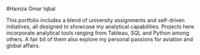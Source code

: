 #Hamza Omar Iqbal

This portfolio includes a blend of university assignments and self-driven initiatives, all designed to showcase my analytical capabilities. Projects here incorporate analytical tools ranging from Tableau, SQL and Python among others. A fair bit of them also explore my personal passions for aviation and global affairs. 
